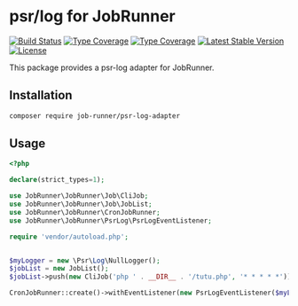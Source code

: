 # psr/log for JobRunner #

[![Build Status](https://github.com/job-runner/psr-log-adapter/actions/workflows/continuous-integration.yml/badge.svg)](https://github.com/job-runner/psr-log-adapter/actions/workflows/continuous-integration.yml)
[![Type Coverage](https://shepherd.dev/github/job-runner/psr-log-adapter/coverage.svg)](https://shepherd.dev/github/job-runner/psr-log-adapter)
[![Type Coverage](https://shepherd.dev/github/job-runner/psr-log-adapter/level.svg)](https://shepherd.dev/github/job-runner/psr-log-adapter)
[![Latest Stable Version](https://poser.pugx.org/job-runner/psr-log-adapter/v/stable)](https://packagist.org/packages/job-runner/psr-log-adapter)
[![License](https://poser.pugx.org/job-runner/psr-log-adapter/license)](https://packagist.org/packages/job-runner/psr-log-adapter)

This package provides a psr-log adapter for JobRunner.

## Installation

```bash
composer require job-runner/psr-log-adapter
```

## Usage

````php
<?php

declare(strict_types=1);

use JobRunner\JobRunner\Job\CliJob;
use JobRunner\JobRunner\Job\JobList;
use JobRunner\JobRunner\CronJobRunner;
use JobRunner\JobRunner\PsrLog\PsrLogEventListener;

require 'vendor/autoload.php';


$myLogger = new \Psr\Log\NullLogger();
$jobList = new JobList();
$jobList->push(new CliJob('php ' . __DIR__ . '/tutu.php', '* * * * *'));

CronJobRunner::create()->withEventListener(new PsrLogEventListener($myLogger));->run($jobList);

````